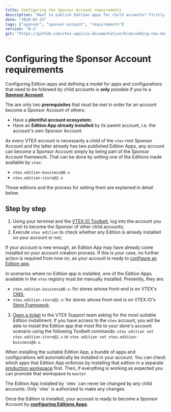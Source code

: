 ```yaml
---
title: Configuring the Sponsor Account requirements
description: "Want to publish Edition apps for child accounts? Firstly know how to configure all requirements to be a Sponsor Account."
date: "2020-03-23"
tags: ["sponsor", "sponsor-account", "requirements"]
version: "0.x"
git: "https://github.com/vtex-apps/io-documentation/blob/adding-new-docs/docs/en/Recipes/development/configuring-the-sponsor-account-requirements.md"
---
```


# Configuring the Sponsor Account requirements

Configuring Edition apps and defining a model for apps and configurations that need to be followed by child accounts is **only** possible if you're a [**Sponsor Account**](https://vtex.io/docs/concepts/sponsor-account).

The are only two **prerequisites** that must be met in order for an account become a Sponsor Account of others: 
- Have a **plentiful account ecosystem**; 
- Have an **Edition App already installed** by its parent account, i.e. the account's own Sponsor Account.

As every VTEX account is necessarily a child of the `vtex` root Sponsor Account and the latter already has two published Edition Apps, any account can become a Sponsor Account simply by being part of the Sponsor Account framework. That can be done by setting one of the Editions made available by `vtex`:

 - `vtex.edition-business@0.x`
 - `vtex.edition-store@2.x`

Those editions and the process for setting them are explained in detail below.

## Step by step

1. Using your terminal and the [VTEX IO Toolbelt](https://vtex.io/docs/recipes/development/vtex-io-cli-installment-and-command-reference), log into the account you wish to become the Sponsor of other child accounts;
2. Execute `vtex edition` to check whether any Edition is already installed on your account or not;

<div class="alert alert-info">
If your account is new enough, an Edition App may have already come installed on your account creation process. If this is your case, no further action is required from now on, as your account is ready to <a href="https://github.com/vtex/io-platform-documentation/blob/master/docs/recipes/configuring-an-edition-app.md">configure an Edition app</a>.
</div>

In scenarios where no Edition app is installed, one of the Edition Apps available in the `vtex` registry must be manually installed. Presently, they are:

-   `vtex.edition-business@0.x`: for stores whose front-end is on VTEX's [CMS](https://help.vtex.com/tutorial/what-is-cms--EmO8u2WBj2W4MUQCS8262);
-   `vtex.edition-store@2.x`: for stores whose front-end is on VTEX IO's [Store Framework](https://vtex.io/docs/getting-started/build-stores-with-store-framework/1).

3. [Open a ticket](https://help-tickets.vtex.com/smartlink/sso/login/zendesk) to the VTEX Support team asking for the most suitable Edition installment. If you have access to the `vtex` account, you will be able to install the Edition app that most fits to your store's account scenario using the following Toolbelt commands: `vtex edition set vtex.edition-store@2.x` or `vtex edition set vtex.edition-business@0.x`. 

When installing the suitable Edition App, a bundle of apps and configurations will automatically be installed in your account. You can check which apps that Edition App enforces by installing that edition in a separate [production workspace](https://github.com/vtex/io-platform-documentation/blob/master/docs/concepts/workspace.md) first. Then, if everything is working as expected you can promote that workspace to `master`.

<div class="alert alert-warning">
The Edition App installed by `vtex` can never be changed by any child accounts. Only `vtex` is authorized to make any changes.
</div>

Once the Edition is installed, your account is ready to become a Sponsor Account by [**configuring Editions Apps**](https://github.com/vtex/io-platform-documentation/blob/master/docs/recipes/configuring-an-edition-app.md).
